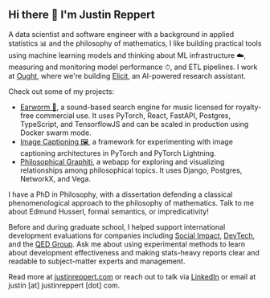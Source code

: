 ## Hi there 👋 I'm Justin Reppert

A data scientist and software engineer with a background in applied statistics 📊 and the philosophy of mathematics, I like building practical tools using machine learning models and thinking about ML infrastructure ☁️, measuring and monitoring model performance ⏱, and ETL pipelines. I work at [Ought](https://ought.org/), where we're building [Elicit](https://elicit.org/), an AI-powered research assistant.

Check out some of my projects:

- [Earworm 🎸](https://github.com/reppertj/earworm), a sound-based search engine for music licensed for royalty-free commercial use. It uses PyTorch, React, FastAPI, Postgres, TypeScript, and TensorflowJS and can be scaled in production using Docker swarm mode.
- [Image Captioning 🖼](https://github.com/reppertj/image-captioning), a framework for experimenting with image captioning architectures in PyTorch and PyTorch Lightning.
- [Philosophical Graphiti](https://github.com/reppertj/philosophical-graphiti), a webapp for exploring and visualizing relationships among philosophical topics. It uses Django, Postgres, NetworkX, and Vega.

I have a PhD in Philosophy, with a dissertation defending a classical phenomenological approach to the philosophy of mathematics. Talk to me about Edmund Husserl, formal semantics, or impredicativity!

Before and during graduate school, I helped support international development evaluations for companies including [Social Impact](https://socialimpact.com/), [DevTech](https://devtechsys.com/), and the [QED Group](https://www.qedgroupllc.com/). Ask me about using experimental methods to learn about development effectiveness and making stats-heavy reports clear and readable to subject-matter experts and management.

Read more at [justinreppert.com](https://www.justinreppert.com/) or reach out to talk via [LinkedIn](https://www.linkedin.com/in/justinreppert/) or email at justin [at] justinreppert [dot] com.
